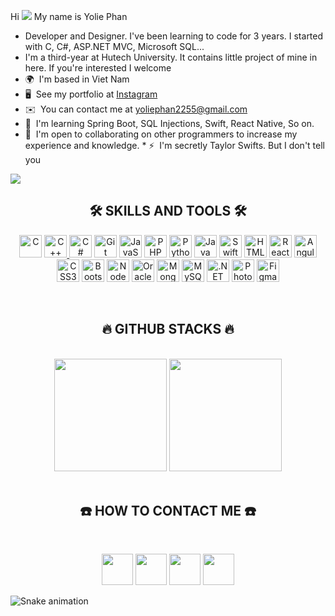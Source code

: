 Hi ![](https://user-images.githubusercontent.com/18350557/176309783-0785949b-9127-417c-8b55-ab5a4333674e.gif) My name is Yolie Phan  
* Developer and Designer. I've been learning to code for 3 years. I started with C, C#, ASP.NET MVC, Microsoft SQL... 
* I'm a third-year at Hutech University. It contains little project of mine in here. If you're interested I welcome  
* 🌍  I'm based in Viet Nam 
* 🖥️  See my portfolio at [Instagram](http://instagram.com/yolie._.phan?igshid=YmMyMTA2M2Y=) 
* ✉️  You can contact me at [yoliephan2255@gmail.com](mailto:yoliephan2255@gmail.com) 
* 🧠  I'm learning Spring Boot, SQL Injections, Swift, React Native, So on. 
* 🤝  I'm open to collaborating on other programmers to increase my experience and knowledge. * ⚡  I'm secretly Taylor Swifts. But I don't tell you

<a href="https://www.github.com/PhanHongYenQuynh" target="_blank" rel="noreferrer"><img src="https://img.shields.io/github/followers/PhanHongYenQuynh?logo=github&style=for-the-badge&color=22c55e&labelColor=000000" /></a>

<h2 align="center">🛠  SKILLS AND TOOLS  🛠</h2>
<p align="center"> 
  <a href="https://docs.microsoft.com/en-us/cpp/?view=msvc-170" target="_blank" rel="noreferrer"><img src="https://raw.githubusercontent.com/danielcranney/readme-generator/main/public/icons/skills/c-colored.svg" width="36" height="36" alt="C" /></a> 
  <a href="https://docs.microsoft.com/en-us/cpp/?view=msvc-170" target="_blank" rel="noreferrer"><img src="https://raw.githubusercontent.com/danielcranney/readme-generator/main/public/icons/skills/cplusplus-colored.svg" width="36" height="36" alt="C++"</a> 
  <a href="https://docs.microsoft.com/en-us/dotnet/csharp/" target="_blank" rel="noreferrer"><img src="https://raw.githubusercontent.com/danielcranney/readme-generator/main/public/icons/skills/csharp-colored.svg" width="36" height="36" alt="C#" /></a> <a href="https://git-scm.com/" target="_blank" rel="noreferrer"><img src="https://raw.githubusercontent.com/danielcranney/readme-generator/main/public/icons/skills/git-colored.svg" width="36" height="36" alt="Git" /></a> 
  <a href="https://developer.mozilla.org/en-US/docs/Web/JavaScript" target="_blank" rel="noreferrer"><img src="https://raw.githubusercontent.com/danielcranney/readme-generator/main/public/icons/skills/javascript-colored.svg" width="36" height="36" alt="JavaScript" /></a> 
  <a href="https://www.php.net/" target="_blank" rel="noreferrer"><img src="https://raw.githubusercontent.com/danielcranney/readme-generator/main/public/icons/skills/php-colored.svg" width="36" height="36" alt="PHP" /></a> 
  <a href="https://www.python.org/" target="_blank" rel="noreferrer"><img src="https://raw.githubusercontent.com/danielcranney/readme-generator/main/public/icons/skills/python-colored.svg" width="36" height="36" alt="Python" /></a> 
    <a href="https://www.oracle.com/java/" target="_blank" rel="noreferrer"><img src="https://raw.githubusercontent.com/danielcranney/readme-generator/main/public/icons/skills/java-colored.svg" width="36" height="36" alt="Java" /></a> 
    <a href="https://developer.apple.com/swift/" target="_blank" rel="noreferrer"><img src="https://raw.githubusercontent.com/danielcranney/readme-generator/main/public/icons/skills/swift-colored.svg" width="36" height="36" alt="Swift" /></a> 
    <a href="https://developer.mozilla.org/en-US/docs/Glossary/HTML5" target="_blank" rel="noreferrer"><img src="https://raw.githubusercontent.com/danielcranney/readme-generator/main/public/icons/skills/html5-colored.svg" width="36" height="36" alt="HTML5" /></a> 
    <a href="https://reactjs.org/" target="_blank" rel="noreferrer"><img src="https://raw.githubusercontent.com/danielcranney/readme-generator/main/public/icons/skills/react-colored.svg" width="36" height="36" alt="React" /></a> 
    <a href="https://angular.io/" target="_blank" rel="noreferrer"><img src="https://raw.githubusercontent.com/danielcranney/readme-generator/main/public/icons/skills/angularjs-colored.svg" width="36" height="36" alt="Angular" /></a> 
    <a href="https://www.w3.org/TR/CSS/#css" target="_blank" rel="noreferrer"><img src="https://raw.githubusercontent.com/danielcranney/readme-generator/main/public/icons/skills/css3-colored.svg" width="36" height="36" alt="CSS3" /></a> 
    <a href="https://getbootstrap.com/" target="_blank" rel="noreferrer"><img src="https://raw.githubusercontent.com/danielcranney/readme-generator/main/public/icons/skills/bootstrap-colored.svg" width="36" height="36" alt="Bootstrap" /></a> 
    <a href="https://nodejs.org/en/" target="_blank" rel="noreferrer"><img src="https://raw.githubusercontent.com/danielcranney/readme-generator/main/public/icons/skills/nodejs-colored.svg" width="36" height="36" alt="NodeJS" /></a> 
    <a href="https://www.oracle.com/uk/index.html" target="_blank" rel="noreferrer"><img src="https://raw.githubusercontent.com/danielcranney/readme-generator/main/public/icons/skills/oracle-colored.svg" width="36" height="36" alt="Oracle" /></a> 
    <a href="https://www.mongodb.com/" target="_blank" rel="noreferrer"><img src="https://raw.githubusercontent.com/danielcranney/readme-generator/main/public/icons/skills/mongodb-colored.svg" width="36" height="36" alt="MongoDB" /></a> 
    <a href="https://www.mysql.com/" target="_blank" rel="noreferrer"><img src="https://raw.githubusercontent.com/danielcranney/readme-generator/main/public/icons/skills/mysql-colored.svg" width="36" height="36" alt="MySQL" /></a> 
    <a href="https://dotnet.microsoft.com/en-us/" target="_blank" rel="noreferrer"><img src="https://raw.githubusercontent.com/danielcranney/readme-generator/main/public/icons/skills/dot-net-colored.svg" width="36" height="36" alt=".NET" /></a> 
    <a href="https://www.adobe.com/uk/products/photoshop.html" target="_blank" rel="noreferrer"><img src="https://raw.githubusercontent.com/danielcranney/readme-generator/main/public/icons/skills/photoshop-colored.svg" width="36" height="36" alt="Photoshop" /></a> 
    <a href="https://www.figma.com/" target="_blank" rel="noreferrer"><img src="https://raw.githubusercontent.com/danielcranney/readme-generator/main/public/icons/skills/figma-colored.svg" width="36" height="36" alt="Figma" /></a> </p> 
  <br>
<h2 align="center">🔥 GITHUB STACKS 🔥</h2>
<br>
<div align=center>
  <a href="http://www.github.com/PhanHongYenQuynh">
    <img height="180em" src="https://github-readme-stats.vercel.app/api?username=phanhongyenquynh&how_icons=true&hide=&count_private=true&title_color=22c55e&text_color=ffffff&icon_color=22c55e&bg_color=000000&hide_border=true&show_icons=true&include_all_commits=true&count_private=true"/></a>
  <a href="http://www.github.com/PhanHongYenQuynh">
    <img height="180em" src="https://github-readme-stats.vercel.app/api/top-langs/?username=phanhongyenquynh&layout=compact&&show_icons=true&hide=&count_private=true&title_color=22c55e&text_color=ffffff&icon_color=22c55e&bg_color=000000&hide_border=true&show_icons=true&langs_count=7"/></a>
 </div>
<br>
<h2 align="center">☎️ HOW TO CONTACT ME  ☎️</h2>
<br> 
<p align="center"> 
  <a href="https://www.facebook.com/profile.php?id=100064167731542&mibextid=LQQJ4d" target="_blank" rel="noreferrer">
    <img height="50" src="https://raw.githubusercontent.com/danielcranney/readme-generator/main/public/icons/socials/facebook.svg" width="50"/></a> 
  <a href="https://www.github.com/PhanHongYenQuynh" target="_blank" rel="noreferrer">
    <img height="50" src="https://raw.githubusercontent.com/danielcranney/readme-generator/main/public/icons/socials/github.svg" width="50"/></a> 
  <a href="http://www.instagram.com/yolie._.phan?igshid=YmMyMTA2M2Y=" target="_blank" rel="noreferrer">
    <img height="50" src="https://raw.githubusercontent.com/danielcranney/readme-generator/main/public/icons/socials/instagram.svg" width="50"/></a> 
  <a href="https://www.youtube.com/c/channel/UCk4n-cG1uCvsPUv6UorEmwQ" target="_blank" rel="noreferrer">
    <img height="50" src="https://raw.githubusercontent.com/danielcranney/readme-generator/main/public/icons/socials/youtube.svg" width="50"/></a>
</p>
 
![Snake animation](https://raw.githubusercontent.com/Sutil/Sutil/2b2fad3bf54522bb30c8c170591fc68ff51b69e6/github-contribution-grid-snake2.svg)


